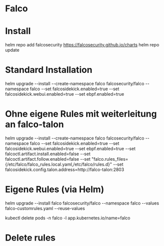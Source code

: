 # Falco

# Install

helm repo add falcosecurity https://falcosecurity.github.io/charts
helm repo update

# Standard Installation

helm upgrade --install --create-namespace  falco falcosecurity/falco --namespace falco --set falcosidekick.enabled=true --set falcosidekick.webui.enabled=true --set ebpf.enabled=true

# Ohne eigene Rules mit weiterleitung an falco-talon

helm upgrade --install --create-namespace  falco falcosecurity/falco --namespace falco --set falcosidekick.enabled=true --set falcosidekick.webui.enabled=true --set ebpf.enabled=true --set falcoctl.artifact.install.enabled=false --set falcoctl.artifact.follow.enabled=false --set "falco.rules_files={/etc/falco/falco_rules.local.yaml,/etc/falco/rules.d}" --set falcosidekick.config.talon.address=http://falco-talon:2803 





# Eigene Rules (via Helm)

helm upgrade --install falco falcosecurity/falco --namespace falco --values falco-customrules.yaml --reuse-values

 kubectl delete pods -n falco -l app.kubernetes.io/name=falco

# Delete rules
